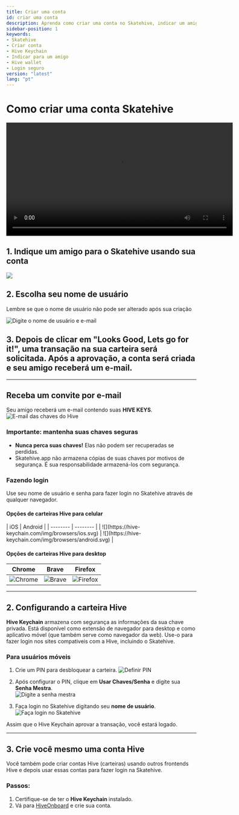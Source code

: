```yaml
---
title: Criar uma conta
id: criar uma conta
description: Aprenda como criar uma conta no Skatehive, indicar um amigo e configurar o Hive Keychain para login seguro.
sidebar-position: 1
keywords:
- Skatehive
- Criar conta
- Hive Keychain
- Indicar para um amigo
- Hive wallet
- Login seguro
version: "latest"
lang: "pt"
---
```


# Como criar uma conta Skatehive

<div style={{
  display: 'flex',
  justifyContent: 'center',
  alignItems: 'center',
  margin: '20px 0'
}}>
<video width="600" controls>
  <source src="https://ipfs.skatehive.app/ipfs/QmeBM4tGTwh4QZ8wSozY8oF7mmGDSXfHgWg7qehmhYAWvE" type="video/mp4" />
  Seu navegador não suporta a tag de vídeo.
</video>
</div>

## 1. Indique um amigo para o Skatehive usando sua conta

![](https://i.ibb.co/ThBn2Kz/image.png)

## 2. Escolha seu nome de usuário 
Lembre se que o nome de usuário não pode ser alterado após sua criação 

![Digite o nome de usuário e e-mail](https://hackmd.io/_uploads/H1tZGNP1Jx.png)

## 3. Depois de clicar em **"Looks Good, Lets go for it!"**, uma transação na sua carteira será solicitada. Após a aprovação, a conta será criada e seu amigo receberá um e-mail.
---

## Receba um convite por e-mail

Seu amigo receberá um e-mail contendo suas **HIVE KEYS**.  
![E-mail das chaves do Hive](https://ipfs.skatehive.app/ipfs/QmbTbULhRtAfyd19cTNYfrsjpsuRN2TV9sxZ5yzQQeR44D)

### Importante: mantenha suas chaves seguras
- **Nunca perca suas chaves!** Elas não podem ser recuperadas se perdidas.
- Skatehive.app não armazena cópias de suas chaves por motivos de segurança. É sua responsabilidade armazená-los com segurança.

### Fazendo login
Use seu nome de usuário e senha para fazer login no Skatehive através de qualquer navegador. 
#### Opções de carteiras Hive para celular

<div style={{ display: 'flex', justifiqueContent: 'center' }}>
| iOS | Android |
| -------- | -------- |
| ![](https://hive-keychain.com/img/browsers/ios.svg) | ![](https://hive-keychain.com/img/browsers/android.svg) |  

</div>

#### Opções de carteiras Hive para desktop

<div style={{
  display: 'flex', 
  justifyContent: 'center', 
  backgroundColor: 'var(--ifm-color-background)', 
  padding: '20px', 
  borderRadius: '8px',
  color: 'var(--text-color)'
}}>
  <table style={{
    textAlign: 'center', 
    borderSpacing: '16px', 
    color: 'inherit'
  }}>
    <thead>
      <tr>
        <th style={{ color: 'inherit' }}>Chrome</th>
        <th style={{ color: 'inherit' }}>Brave</th>
        <th style={{ color: 'inherit' }}>Firefox</th>
      </tr>
    </thead>
    <tbody style={{ backgroundColor: '#808080'}}>
      <tr>
        <td style={{
          padding: '10px', 
          borderRadius: '8px',
          boxShadow: '0 2px 4px rgba(0, 0, 0, 0.1)'
        }}>
          <img 
            src="https://hive-keychain.com/img/browsers/chrome.svg" 
            alt="Chrome" 
            style={{
              maxWidth: '60px',
              borderRadius: '8px'
            }}
          />
        </td>
        <td style={{
          padding: '10px', 
          borderRadius: '8px',
          boxShadow: '0 2px 4px rgba(0, 0, 0, 0.1)'
        }}>
          <img 
            src="https://hive-keychain.com/img/browsers/brave.svg" 
            alt="Brave" 
            style={{
              maxWidth: '60px',
              borderRadius: '8px'
            }}
          />
        </td>
        <td style={{
          padding: '10px', 
          borderRadius: '8px',
          boxShadow: '0 2px 4px rgba(0, 0, 0, 0.1)'
        }}>
          <img 
            src="https://hive-keychain.com/img/browsers/firefox.svg" 
            alt="Firefox" 
            style={{
              maxWidth: '60px',
              borderRadius: '8px'
            }}
          />
        </td>
      </tr>
    </tbody>
  </table>
</div>

---

## 2. Configurando a carteira Hive

**Hive Keychain** armazena com segurança as informações da sua chave privada. Está disponível como extensão de navegador para desktop e como aplicativo móvel (que também serve como navegador da web). Use-o para fazer login nos sites compativeis com a Hive, incluindo o Skatehive.

### Para usuários móveis
1. Crie um PIN para desbloquear a carteira.
   ![Definir PIN](https://hackmd.io/_uploads/rk9Y1SDJJg.png)

2. Após configurar o PIN, clique em **Usar Chaves/Senha** e digite sua **Senha Mestra**.  
   ![Digite a senha mestra](https://hackmd.io/_uploads/HyBYyBwJJx.png)

3. Faça login no Skatehive digitando seu **nome de usuário**.  
   ![Faça login no Skatehive](https://hackmd.io/_uploads/ByGmlHDkJl.png)

Assim que o Hive Keychain aprovar a transação, você estará logado.

---

## 3. Crie você mesmo uma conta Hive

Você também pode criar contas Hive (carteiras) usando outros frontends Hive e depois usar essas contas para fazer login na Skatehive.

### Passos:
1. Certifique-se de ter o **Hive Keychain** instalado.
2. Vá para [HiveOnboard](https://hiveonboard.com/create-account) e crie sua conta.